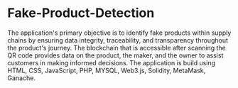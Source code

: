 # Fake-Product-Detection
The application's primary objective is to  identify fake products within supply chains by ensuring data  integrity, traceability, and transparency throughout the  product's journey. The blockchain that 
is accessible after scanning the QR code provides data on the  product, the maker, and the owner to assist customers in making  informed decisions. 
The application is build using HTML, CSS, JavaScript, PHP, MYSQL, Web3.js, Solidity, MetaMask, Ganache.
